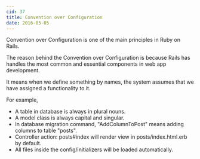 ```yaml
---
cid: 37
title: Convention over Configuration
date: 2016-05-05
---
```


Convention over Configuration is one of the main principles in Ruby on Rails.

The reason behind the Convention over Configuration is because Rails has handles the most common and essential components in web app development.

It means when we define something by names, the system assumes that we have assigned a functionality to it.

For example,
<ul>
<li>A table in database is always in plural nouns.</li>
<li>A model class is always capital and singular.</li>
<li>In database migration command, "AddColumnToPost" means adding columns to table "posts".</li>
<li>Controller action: posts#index will render view in posts/index.html.erb by default.</li>
<li>All files inside the config/initializers will be loaded automatically.</li>
</ul>